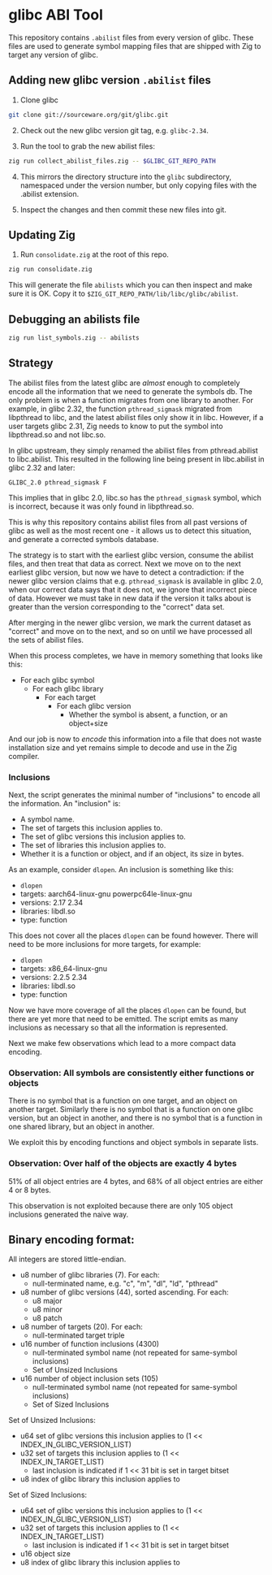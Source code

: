 # glibc ABI Tool

This repository contains `.abilist` files from every version of glibc. These
files are used to generate symbol mapping files that are shipped with Zig to
target any version of glibc.

## Adding new glibc version `.abilist` files

1. Clone glibc

```sh
git clone git://sourceware.org/git/glibc.git
```

2. Check out the new glibc version git tag, e.g. `glibc-2.34`.

3. Run the tool to grab the new abilist files:

```sh
zig run collect_abilist_files.zig -- $GLIBC_GIT_REPO_PATH
```

4. This mirrors the directory structure into the `glibc` subdirectory,
   namespaced under the version number, but only copying files with the
   .abilist extension.

5. Inspect the changes and then commit these new files into git.

## Updating Zig

1. Run `consolidate.zig` at the root of this repo.

```sh
zig run consolidate.zig
```

This will generate the file `abilists` which you can then inspect and make sure
it is OK. Copy it to `$ZIG_GIT_REPO_PATH/lib/libc/glibc/abilist`.

## Debugging an abilists file

```sh
zig run list_symbols.zig -- abilists
```

## Strategy

The abilist files from the latest glibc are *almost* enough to completely
encode all the information that we need to generate the symbols db. The only
problem is when a function migrates from one library to another. For example,
in glibc 2.32, the function `pthread_sigmask` migrated from libpthread to libc,
and the latest abilist files only show it in libc. However, if a user targets
glibc 2.31, Zig needs to know to put the symbol into libpthread.so and not
libc.so.

In glibc upstream, they simply renamed the abilist files from pthread.abilist to
libc.abilist. This resulted in the following line being present in libc.abilist
in glibc 2.32 and later:

```
GLIBC_2.0 pthread_sigmask F
```

This implies that in glibc 2.0, libc.so has the `pthread_sigmask` symbol, which
is incorrect, because it was only found in libpthread.so.

This is why this repository contains abilist files from all past
versions of glibc as well as the most recent one - it allows us to
detect this situation, and generate a corrected symbols database.

The strategy is to start with the earliest glibc version, consume the abilist
files, and then treat that data as correct. Next we move on to the next
earliest glibc version, but now we have to detect a contradiction: if the newer
glibc version claims that e.g. `pthread_sigmask` is available in glibc 2.0,
when our correct data says that it does not, we ignore that incorrect piece of
data. However we must take in new data if the version it talks about is greater
than the version corresponding to the "correct" data set.

After merging in the newer glibc version, we mark the current dataset as
"correct" and move on to the next, and so on until we have processed all the
sets of abilist files.

When this process completes, we have in memory something that looks like this:

* For each glibc symbol
  * For each glibc library
    * For each target
      * For each glibc version
        * Whether the symbol is absent, a function, or an object+size

And our job is now to *encode* this information into a file that does not waste
installation size and yet remains simple to decode and use in the Zig compiler.

### Inclusions

Next, the script generates the minimal number of "inclusions" to encode all the
information. An "inclusion" is:

 * A symbol name.
 * The set of targets this inclusion applies to.
 * The set of glibc versions this inclusion applies to.
 * The set of libraries this inclusion applies to.
 * Whether it is a function or object, and if an object, its size in bytes.

As an example, consider `dlopen`. An inclusion is something like this:

 * `dlopen`
 * targets: aarch64-linux-gnu powerpc64le-linux-gnu
 * versions: 2.17 2.34
 * libraries: libdl.so
 * type: function

This does not cover all the places `dlopen` can be found however. There will
need to be more inclusions for more targets, for example:

 * `dlopen`
 * targets: x86_64-linux-gnu
 * versions: 2.2.5 2.34
 * libraries: libdl.so
 * type: function

Now we have more coverage of all the places `dlopen` can be found, but there are
yet more that need to be emitted. The script emits as many inclusions as
necessary so that all the information is represented.

Next we make few observations which lead to a more compact data encoding.

### Observation: All symbols are consistently either functions or objects

There is no symbol that is a function on one target, and an object on another
target. Similarly there is no symbol that is a function on one glibc version,
but an object in another, and there is no symbol that is a function in one
shared library, but an object in another.

We exploit this by encoding functions and object symbols in separate lists.

### Observation: Over half of the objects are exactly 4 bytes

51% of all object entries are 4 bytes, and 68% of all object entries are either
4 or 8 bytes.

This observation is not exploited because there are only 105 object inclusions
generated the naive way.

## Binary encoding format:

All integers are stored little-endian.

- u8 number of glibc libraries (7). For each:
  - null-terminated name, e.g. "c", "m", "dl", "ld", "pthread"
- u8 number of glibc versions (44), sorted ascending. For each:
  - u8 major
  - u8 minor
  - u8 patch
- u8 number of targets (20). For each:
  - null-terminated target triple
- u16 number of function inclusions (4300)
  - null-terminated symbol name (not repeated for same-symbol inclusions)
  - Set of Unsized Inclusions
- u16 number of object inclusion sets (105)
  - null-terminated symbol name (not repeated for same-symbol inclusions)
  - Set of Sized Inclusions

Set of Unsized Inclusions:
  - u64 set of glibc versions this inclusion applies to (1 << INDEX_IN_GLIBC_VERSION_LIST)
  - u32 set of targets this inclusion applies to (1 << INDEX_IN_TARGET_LIST)
    - last inclusion is indicated if 1 << 31 bit is set in target bitset
  - u8 index of glibc library this inclusion applies to

Set of Sized Inclusions:
  - u64 set of glibc versions this inclusion applies to (1 << INDEX_IN_GLIBC_VERSION_LIST)
  - u32 set of targets this inclusion applies to (1 << INDEX_IN_TARGET_LIST)
    - last inclusion is indicated if 1 << 31 bit is set in target bitset
  - u16 object size
  - u8 index of glibc library this inclusion applies to

